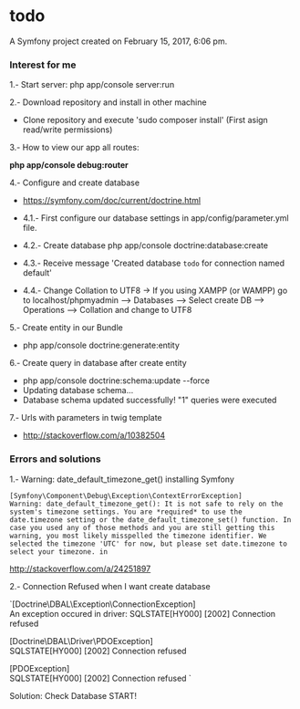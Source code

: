 todo
====

A Symfony project created on February 15, 2017, 6:06 pm.

### Interest for me

1.- Start server: php app/console server:run

2.- Download repository and install in other machine

* Clone repository and execute 'sudo composer install' (First asign read/write permissions)

3.- How to view our app all routes:

**php app/console debug:router**

4.- Configure and create database

* https://symfony.com/doc/current/doctrine.html

* 4.1.- First configure our database settings in app/config/parameter.yml file.
* 4.2.- Create database php app/console doctrine:database:create
* 4.3.- Receive message 'Created database `todo` for connection named default'
* 4.4.- Change Collation to UTF8 -> If you using XAMPP (or WAMPP) go to localhost/phpmyadmin --> Databases --> Select create DB --> Operations --> Collation and change to UTF8

5.- Create entity in our Bundle

* php app/console doctrine:generate:entity


6.- Create query in database after create entity
* php app/console doctrine:schema:update --force
* Updating database schema...
* Database schema updated successfully! "1" queries were executed

7.- Urls with parameters in twig template

* http://stackoverflow.com/a/10382504

### Errors and solutions

1.- Warning: date_default_timezone_get() installing Symfony

`[Symfony\Component\Debug\Exception\ContextErrorException]                                     Warning: date_default_timezone_get(): It is not safe to rely on the system's timezone settings.
You are *required* to use the date.timezone setting or the date_default_timezone_set() function.
In case you used any of those methods and you are still getting this warning, you most likely
misspelled the timezone identifier. We selected the timezone 'UTC' for now, but please set
date.timezone to select your timezone. in `

http://stackoverflow.com/a/24251897

2.- Connection Refused when I want create database

`[Doctrine\DBAL\Exception\ConnectionException]                              
 An exception occured in driver: SQLSTATE[HY000] [2002] Connection refused  



 [Doctrine\DBAL\Driver\PDOException]        
 SQLSTATE[HY000] [2002] Connection refused  



 [PDOException]                             
 SQLSTATE[HY000] [2002] Connection refused `

 Solution: Check Database START!
